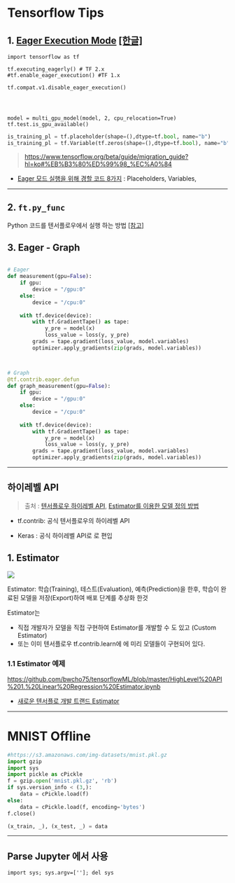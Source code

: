 # Tensorflow Tips 

## 1. [Eager Execution Mode](https://www.tensorflow.org/guide/eager) [[한글]](https://github.com/tgjeon/TF-Eager-Execution-Guide-KR/blob/master/guide.md)



```
import tensorflow as tf

tf.executing_eagerly() # TF 2.x 
#tf.enable_eager_execution() #TF 1.x

tf.compat.v1.disable_eager_execution()




model = multi_gpu_model(model, 2, cpu_relocation=True)
tf.test.is_gpu_available()
```




```python 
is_training_pl = tf.placeholder(shape=(),dtype=tf.bool, name="b")
is_training_pl = tf.Variable(tf.zeros(shape=(),dtype=tf.bool), name="b")
```

> https://www.tensorflow.org/beta/guide/migration_guide?hl=ko#%EB%B3%80%ED%99%98_%EC%A0%84


- [Eager 모드 실행을 위해 경할 코드 8가지](https://medium.com/coinmonks/8-things-to-do-differently-in-tensorflows-eager-execution-mode-47cf429aa3ad) : Placeholders, Variables, 

---



## 2. `ft.py_func`


Python 코드를 텐서플로우에서 실행 하는 방법 [[참고]](https://tensorflowkorea.gitbooks.io/tensorflow-kr/content/g3doc/api_docs/python/script_ops.html)





## 3. Eager - Graph 


```python 

# Eager 
def measurement(gpu=False):
    if gpu:
        device = "/gpu:0"
    else:
        device = "/cpu:0" 
        
    with tf.device(device):
        with tf.GradientTape() as tape:
            y_pre = model(x)
            loss_value = loss(y, y_pre)
        grads = tape.gradient(loss_value, model.variables)
        optimizer.apply_gradients(zip(grads, model.variables))



# Graph 
@tf.contrib.eager.defun
def graph_measurement(gpu=False):
    if gpu:
        device = "/gpu:0"
    else:
        device = "/cpu:0" 
        
    with tf.device(device):
        with tf.GradientTape() as tape:
            y_pre = model(x)
            loss_value = loss(y, y_pre)
        grads = tape.gradient(loss_value, model.variables)
        optimizer.apply_gradients(zip(grads, model.variables))
```







---
## 하이레벨 API

> 출처 : [텐서플로우 하이레벨 API](http://bcho.tistory.com/1195), [Estimator를 이용한 모델 정의 방법](http://bcho.tistory.com/1196)

- tf.contrib: 공식 텐서플로우의 하이레벨 API

- Keras : 공식 하이레벨 API로 로 편입

## 1. Estimator

![](http://cfile30.uf.tistory.com/image/9910C53359AF8CA334DC82)

Estimator: 학습(Training), 테스트(Evaluation), 예측(Prediction)을 한후, 학습이 완료된 모델을 저장(Export)하여 배포 단계를 추상화 한것 

Estimator는
- 직접 개발자가 모델을 직접 구현하여 Estimator를 개발할 수 도 있고 (Custom Estimator)
- 또는 이미 텐서플로우 tf.contrib.learn에 에 미리 모델들이 구현되어 있다.

### 1.1 Estimator 예제

https://github.com/bwcho75/tensorflowML/blob/master/HighLevel%20API%201.%20Linear%20Regression%20Estimator.ipynb



- [새로운 텐서플로 개발 트랜드 Estimator](http://chanacademy.tistory.com/33)


---



# MNIST Offline 

```python 
#https://s3.amazonaws.com/img-datasets/mnist.pkl.gz
import gzip
import sys
import pickle as cPickle
f = gzip.open('mnist.pkl.gz', 'rb')
if sys.version_info < (3,):
    data = cPickle.load(f)
else:
    data = cPickle.load(f, encoding='bytes')
f.close()

(x_train, _), (x_test, _) = data
```

---


## Parse Jupyter 에서 사용 

`import sys; sys.argv=['']; del sys`